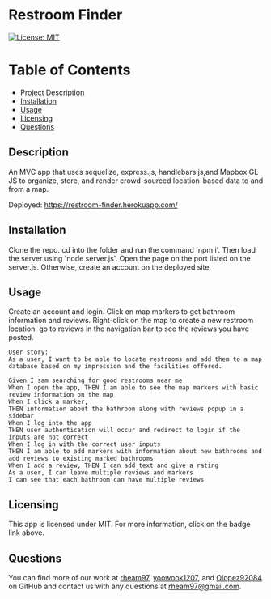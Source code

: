 
  # Restroom Finder

  [![License: MIT](https://img.shields.io/badge/License-MIT-yellow.svg)](https://opensource.org/licenses/MIT)

  # Table of Contents
  * [Project Description](#description)
  * [Installation](#installation)
  * [Usage](#usage)
  * [Licensing](#license)
  * [Questions](#questions)
  
  <a name="description"></a>
  ## Description
  An MVC app that uses sequelize, express.js, handlebars.js,and  Mapbox GL JS to organize, store, and render crowd-sourced location-based data to and from a map.

  Deployed: https://restroom-finder.herokuapp.com/

  <a name="install"></a>
  ## Installation
  Clone the repo. cd into the folder and run the command 'npm i'. Then load the server using 'node server.js'. Open the page on the port listed on the server.js. Otherwise, create an account on the deployed site.

  <a name="usage"></a>
  ## Usage
  Create an account and login. Click on map markers to get bathroom information and reviews. Right-click on the map to create a new restroom location. go to reviews in the navigation bar to see the reviews you have posted.

```
User story:
As a user, I want to be able to locate restrooms and add them to a map
database based on my impression and the facilities offered.

```

  ```
Given I sam searching for good restrooms near me
When I open the app, THEN I am able to see the map markers with basic review information on the map
When I click a marker,
THEN information about the bathroom along with reviews popup in a sidebar 
When I log into the app
THEN user authentication will occur and redirect to login if the inputs are not correct
When I log in with the correct user inputs
THEN I am able to add markers with information about new bathrooms and add reviews to existing marked bathrooms
When I add a review, THEN I can add text and give a rating
As a user, I can leave multiple reviews and markers
I can see that each bathroom can have multiple reviews
```

  <a name="license"></a>
  ## Licensing
  This app is licensed under MIT. For more information, click on the badge link above.

  <a name="questions"></a>
  ## Questions
  You can find more of our work at [rheam97](https://github.com/rheam97), [yoowook1207](https://github.com/yoowook1207), and [Olopez92084](https://github.com/Olopez92084) on GitHub and contact us with any questions
  at rheam97@gmail.com.


